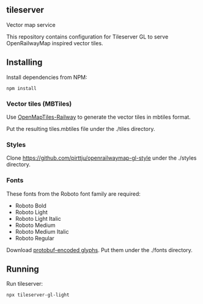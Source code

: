 ## tileserver
Vector map service

This repository contains configuration for Tileserver GL to serve OpenRailwayMap inspired vector tiles.

## Installing

Install dependencies from NPM:
```
npm install
```

### Vector tiles (MBTiles)

Use [OpenMapTiles-Railway](https://github.com/pirttju/openmaptiles-railway) to generate the vector tiles in mbtiles format.

Put the resulting tiles.mbtiles file under the ./tiles directory.

### Styles

Clone https://github.com/pirttju/openrailwaymap-gl-style under the ./styles directory.

### Fonts

These fonts from the Roboto font family are required:
- Roboto Bold
- Roboto Light
- Roboto Light Italic
- Roboto Medium
- Roboto Medium Italic
- Roboto Regular

Download [protobuf-encoded glyphs](https://github.com/bravecow/fonts.pbf). Put them under the ./fonts directory.

## Running

Run tileserver:
```
npx tileserver-gl-light
```
